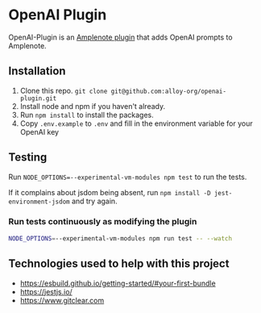 # OpenAI Plugin

OpenAI-Plugin is an [Amplenote plugin](https://www.amplenote.com/help/developing_amplenote_plugins) that 
adds OpenAI prompts to Amplenote.

## Installation

1. Clone this repo. `git clone git@github.com:alloy-org/openai-plugin.git`
2. Install node and npm if you haven't already. 
3. Run `npm install` to install the packages.  
4. Copy `.env.example` to `.env` and fill in the environment variable for your OpenAI key

## Testing

Run `NODE_OPTIONS=--experimental-vm-modules npm test` to run the tests.

If it complains about jsdom being absent, run `npm install -D jest-environment-jsdom` and try again.

### Run tests continuously as modifying the plugin

```bash
NODE_OPTIONS=--experimental-vm-modules npm run test -- --watch
```

## Technologies used to help with this project

* https://esbuild.github.io/getting-started/#your-first-bundle
* https://jestjs.io/
* https://www.gitclear.com
